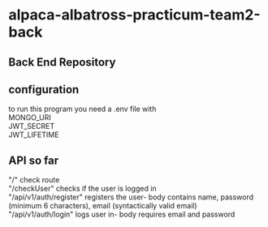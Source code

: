 # alpaca-albatross-practicum-team2-back

## Back End Repository
## configuration 
to run this program you need a .env file with   
MONGO_URI   
JWT_SECRET   
JWT_LIFETIME  

## API so far
"/" check route  
"/checkUser"  checks if the user is logged in  
"/api/v1/auth/register"  registers the user- body contains name, password (minimum 6 characters), email (syntactically valid email)  
"/api/v1/auth/login"  logs user in- body requires email and password  
